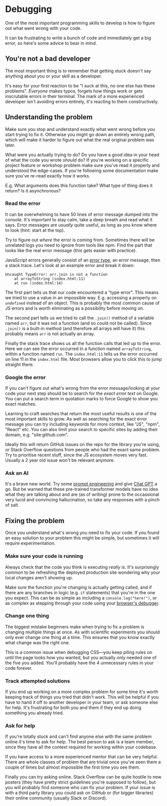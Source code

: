 # Debugging

One of the most important programming skills to develop is how to figure out what went wrong with your code.

It can be frustrating to write a bunch of code and immediately get a big error, so here's some advice to bear in mind.

## You're not a bad developer

The most important thing is to remember that getting stuck doesn't say anything about you or your skill as a developer.

It's easy for your first reaction to be "I suck at this, no one else has these problems". _Everyone_ makes typos, forgets how things work or gets inscrutable errors in their terminal. The mark of a more experienced developer isn't avoiding errors entirely, it's reacting to them constructively.

## Understanding the problem

Make sure you stop and understand exactly what went wrong before you start trying to fix it. Otherwise you might go down an entirely wrong path, which will make it harder to figure out what the real original problem was later.

What were you actually trying to do? Do you have a good idea in your head of what the code you wrote _should_ do? If you're working on a specific project feature or workshop problem make sure you've read it properly and understood the edge-cases. If you're following some documentation make sure you've re-read exactly how it works.

E.g. What arguments does this function take? What type of thing does it return? Is it asynchronous?

### Read the error

It can be overwhelming to have 50 lines of error message dumped into the console. It's important to stay calm, take a deep breath and read what it says. Error messages are _usually_ quite useful, as long as you know where to look (hint: start at the top).

Try to figure out _where_ the error is coming from. Sometimes there will be unrelated logs you need to ignore from tools like npm. Find the part that looks like the real error message (this gets easier with practice).

JavaScript errors generally consist of an [error type](https://developer.mozilla.org/en-US/docs/Web/JavaScript/Reference/Errors), an error message, then a stack trace. Let's look at an example error and break it down:

```
Uncaught TypeError: arr.join is not a function
    at arrayToString (index.html:11)
    at run (index.html:14)
```

The first part tells us that our code encountered a "type error". This means we tried to use a value in an impossible way. E.g. accessing a property on `undefined` instead of an object. This is probably the most common cause of JS errors and is worth eliminating as a possibility before moving on.

The second part tells us we tried to call the `.join()` method of a variable named `arr`, but it was not a function (and so could not be called). Since `.join()` is a built-in method (and therefore all arrays will have it) this probably means `arr` is not actually an array.

Finally the stack trace shows us all the function calls that led up to the error. Here we can see the error occurred in a function named `arrayToString`, within a function named `run`. The `index.html:11` tells us the error occurred on line 11 in the `index.html` file. Most browsers allow you to click this to jump straight there.

### Google the error

If you can't figure out what's wrong from the error message/looking at your code your next step should be to search for the _exact error text_ on Google. You can put a search term in quotation marks to force Google to show you exact matches.

Learning to craft searches that return the most useful results is one of the most important skills to grow. As well as searching for the exact error message you can try including keywords for more context, like "JS", "npm", "React" etc. You can also limit your search to specific sites by adding their domain, e.g. "site:github.com".

Ideally this will return GitHub issues on the repo for the library you're using, or Stack Overflow questions from people who had the exact same problem. Try to prioritise recent stuff, since the JS ecosystem moves very fast. Usually a 2 year old issue won't be relevant anymore.

### Ask an AI

It's a brave new world. Try some [prompt engineering](https://en.wikipedia.org/wiki/Prompt_engineering) and give [Chat GPT](https://chat.openai.com/chat) a go. But be warned that these pre-trained transformer models have no idea what they are talking about and are (as of writing) prone to the occassional very lucid and convincing hallucination, so take any responses with a pinch of salt.

## Fixing the problem

Once you understand what's wrong you need to fix your code. If you found an easy solution to your problem this might be simple, but sometimes it will require experimentation.

### Make sure your code is running

Always check that the code you think is executing _really is_. It's surprisingly common to be refreshing the deployed production site wondering why your local changes aren't showing up.

Make sure the function you're changing is actually getting called, and if there are any branches in logic (e.g. `if` statements) that you're in the one you expect. This can be as simple as including a `console.log("here!")`, or as complex as stepping through your code using your [browser's debugger](https://javascript.info/debugging-chrome).

### Change one thing

The biggest mistake beginners make when trying to fix a problem is changing multiple things at once. As with scientific experiments you should only ever change one thing at a time. This ensures that you know exactly what change was the right one.

This is a common issue when debugging CSS—you keep piling rules on until the page looks how you wanted, but you actually only needed one of the five you added. You'll probably have the 4 unnecessary rules in your code forever.

### Track attempted solutions

If you end up working on a more complex problem for some time it's worth keeping track of things you tried that didn't work. This will be helpful if you have to hand it off to another developer in your team, or ask someone else for help. It's frustrating for both you and them if they end up doing something you already tried.

### Ask for help

If you're totally stuck and can't find anyone else with the same problem online it's time to ask for help. The best person to ask is a team member, since they have all the context required for working within your codebase.

If you have access to a more experienced mentor that can be very helpful. There are whole classes of problem that are trivial once you've seen them a couple of times but almost impossible the first time you see them.

Finally you can try asking online. Stack Overflow can be quite hostile to new posters (they have pretty strict guidelines you're supposed to follow), but you will probably find someone who can fix your problem. If your issue is with a third party library you could ask on GitHub or (for bigger libraries) their online community (usually Slack or Discord).
